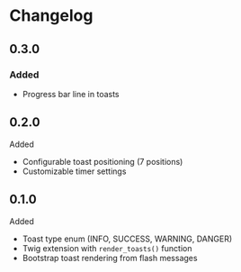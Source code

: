 # Changelog

## 0.3.0

### Added

- Progress bar line in toasts

## 0.2.0

Added

- Configurable toast positioning (7 positions)
- Customizable timer settings

## 0.1.0

Added

- Toast type enum (INFO, SUCCESS, WARNING, DANGER)
- Twig extension with `render_toasts()` function
- Bootstrap toast rendering from flash messages
